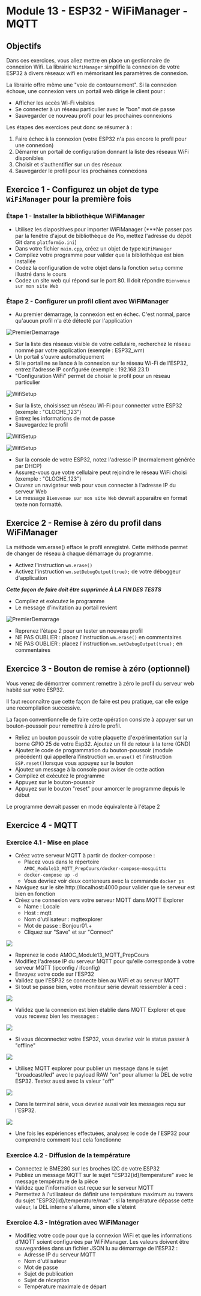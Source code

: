 # Module 13 - ESP32 - WiFiManager - MQTT

## Objectifs

Dans ces exercices, vous allez mettre en place un gestionnaire de connexion Wifi. La librairie ```WifiManager``` simplifie la connexion de votre ESP32 à divers réseaux wifi en mémorisant les paramètres de connexion.

La librairie offre même une "voie de contournement". Si la connexion échoue, une connexion vers un portail web dirige le client pour :

- Afficher les accès Wi-Fi visibles
- Se connecter à un réseau particulier avec le "bon" mot de passe
- Sauvegarder ce nouveau profil pour les prochaines connexions

Les étapes des exercices peut donc se résumer à :

1. Faire échec à la connexion (votre ESP32 n'a pas encore le profil pour une connexion)
2. Démarrer un portail de configuration donnant la liste des réseaux WiFi disponibles
3. Choisir et s'authentifier sur un des réseaux
4. Sauvegarder le profil pour les prochaines connexions

## Exercice 1 - Configurez un objet de type ```WiFiManager``` pour la première fois

### Étape 1 - Installer la bibliothèque WiFiManager

- Utilisez les diapositives pour importer WiFiManager (***Ne passer pas par la fenêtre d'ajout de bibliothèque de Pio, mettez l'adresse du dépôt Git dans ```platformio.ini```)
- Dans votre fichier ```main.cpp```, créez un objet de type ```WiFiManager```
- Compilez votre programme pour valider que la bibliothèque est bien installée
- Codez la configuration de votre objet dans la fonction ```setup``` comme illustré dans le cours
- Codez un site web qui répond sur le port 80. Il doit répondre ```Bienvenue sur mon site Web```

### Étape 2 - Configurer un profil client avec  WiFiManager

- Au premier démarrage, la connexion est en échec. C'est normal, parce qu'aucun profil n'a été détecté par l'application

![PremierDemarrage](img/PremierDemarrage.png)

- Sur la liste des réseaux visible de votre cellulaire, recherchez le réseau nommé par votre application (exemple : ESP32_wm)
- Un portail s'ouvre automatiquement
- Si le portail ne se lance à la connexion sur le réseau Wi-Fi de l'ESP32, entrez l'adresse IP configurée (exemple : 192.168.23.1)
- "Configuration WiFi" permet de choisir le profil pour un réseau particulier

![WifiSetup](img/ConfigureWiFi.png)

- Sur la liste, choisissez un réseau Wi-Fi pour connecter votre ESP32 (exemple : "CLOCHE_123")
- Entrez les informations de mot de passe
- Sauvegardez le profil

![WifiSetup](img/Sauvegarde_2.png)

![WifiSetup](img/Sauvegarde_3.png)

- Sur la console de votre ESP32, notez l'adresse IP (normalement générée par DHCP)
- Assurez-vous que votre cellulaire peut rejoindre le réseau WiFi choisi (exemple : "CLOCHE_123")
- Ouvrez un navigateur web pour vous connecter à l'adresse IP du serveur Web
- Le message  ```Bienvenue sur mon site Web``` devrait apparaître en format texte non formatté.

## Exercice 2 -  Remise à zéro du profil dans WiFiManager

La méthode wm.erase() efface le profil enregistré. Cette méthode permet de changer de réseau à chaque démarrage du programme.

- Activez l'instruction ```wm.erase()```
- Activez l'instruction ```wm.setDebugOutput(true);``` de votre déboggeur d'application

***Cette façon de faire doit être supprimée À LA FIN DES TESTS***

- Compilez et exécutez le programme
- Le message d'invitation au portail revient

![PremierDemarrage](img/PremierDemarrage.png)

- Reprenez l'étape 2 pour un tester un nouveau profil
- NE PAS OUBLIER : placez l'instruction ```wm.erase()``` en commentaires
- NE PAS OUBLIER : placez l'instruction ```wm.setDebugOutput(true);``` en commentaires

## Exercice 3 -  Bouton de remise à zéro (optionnel)

Vous venez de démontrer comment remettre à zéro le profil du serveur web habité sur votre ESP32.

Il faut reconnaître que cette façon de faire est peu pratique, car elle exige une recompilation successive.

La façon conventionnelle de faire cette opération consiste à appuyer sur un bouton-poussoir pour remettre à zéro le profil.

- Reliez un bouton poussoir de votre plaquette d'expérimentation sur la borne GPIO 25 de votre Esp32. Ajoutez un fil de retour à la terre (GND)
- Ajoutez le code de programmation du bouton-poussoir (module précédent) qui appellera l'instruction ```wm.erase()``` et l'instruction ```ESP.reset()```lorsque vous appuyez sur le bouton
- Ajoutez un message à la console pour aviser de cette action
- Compilez et exécutez le programme
- Appuyez sur le bouton-poussoir
- Appuyez sur le bouton "reset" pour amorcer le programme depuis le début

Le programme devrait passer en mode équivalente à l'étape 2

## Exercice 4 -  MQTT

### Exercice 4.1 - Mise en place

- Créez votre serveur MQTT à partir de docker-compose :
  - Placez vous dans le répertoire ```AMOC_Module13_MQTT_PrepCours/docker-compose-mosquitto```
  - ```docker-compose up -d```
  - Vous devriez voir deux conteneurs avec la commande ```docker ps```
- Naviguez sur le site http://localhost:4000 pour valider que le serveur est bien en fonction
- Créez une connexion vers votre serveur MQTT dans MQTT Explorer
  - Name : Locale
  - Host : mqtt
  - Nom d'utilisateur : mqttexplorer
  - Mot de passe : Bonjour01.+
  - Cliquez sur "Save" et sur "Connect"

![](img/mqtt_05_ajout_connexion.png)

- Reprenez le code AMOC_Module13_MQTT_PrepCours
- Modifiez l'adresse IP du serveur MQTT pour qu'elle corresponde à votre serveur MQTT (ipconfig / ifconfig)
- Envoyez votre code sur l'ESP32
- Validez que l'ESP32 se connecte bien au WiFi et au serveur MQTT
- Si tout se passe bien, votre moniteur série devrait ressembler à ceci :

![](img/mqtt_10_connexion_wifi_mqtt_ok.png)

- Validez que la connexion est bien établie dans MQTT Explorer et que vous recevez bien les messages :

![](img/mqtt_20_reception_message_ESP32.png)

- Si vous déconnectez votre ESP32, vous devriez voir le status passer à "offline"

![](img/mqtt_30_testament_execute_ESP32.png)

- Utilisez MQTT explorer pour publier un message dans le sujet "broadcast/led" avec le payload RAW "on" pour allumer la DEL de votre ESP32. Testez aussi avec la valeur "off"

![](img/mqtt_33_renvoi_message_Par_MQTT_Explorer.png)

- Dans le terminal série, vous devriez aussi voir les messages reçu sur l'ESP32.

![](img/mqtt_35_reception_message_MQTT_Explorer.png)

- Une fois les expériences effectuées, analysez le code de l'ESP32 pour comprendre comment tout cela fonctionne

### Exercice 4.2 - Diffusion de la température

- Connectez le BME280 sur les broches I2C de votre ESP32
- Publiez un message MQTT sur le sujet "ESP32{id}/temperature" avec le message température de la pièce
- Validez que l'information est reçue sur le serveur MQTT
- Permettez à l'utilisateur de définir une température maximum au travers du sujet "ESP32{id}/temperature/max" : si la température dépasse cette valeur, la DEL interne s'allume, sinon elle s'éteint

### Exercice 4.3 - Intégration avec WiFiManager

- Modifiez votre code pour que la connexion WiFi et que les informations d'MQTT soient configurées par WiFiManager. Les valeurs doivent être sauvegardées dans un fichier JSON lu au démarrage de l'ESP32 :
  - Adresse IP du serveur MQTT
  - Nom d'utilisateur
  - Mot de passe
  - Sujet de publication
  - Sujet de réception
  - Température maximale de départ
